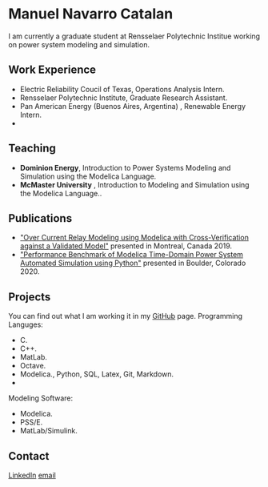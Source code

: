 # Manuel Navarro Catalan 


I am currently a graduate student at Rensselaer Polytechnic Institue working on power system modeling and simulation. 

## Work Experience
- Electric Reliability Coucil of Texas, Operations Analysis Intern.
- Rensselaer Polytechnic Institute, Graduate Research Assistant.
- Pan American Energy (Buenos Aires, Argentina) , Renewable Energy Intern.
- 

## Teaching
 - **Dominion Energy**,  Introduction to Power Systems Modeling and Simulation using the Modelica Language.
 - **McMaster University** , Introduction to Modeling and Simulation using the Modelica Language..



## Publications

- ["Over Current Relay Modeling using Modelica with Cross-Verification against a Validated Model"](files/Publication1.pdf) presented in Montreal, Canada 2019.
- ["Performance Benchmark of Modelica Time-Domain Power System Automated Simulation using Python"](files/Publication2.pdf) presented in Boulder, Colorado 2020.

## Projects 
You can find out what I am working it in my [GitHub](https://github.com/ManuelNvro) page.
Programming Languges:
  - C.
  - C++.
  - MatLab.
  - Octave.
  - Modelica., Python, SQL, Latex, Git, Markdown.
  -
Modeling Software:
  - Modelica.
  - PSS/E.
  - MatLab/Simulink.

## Contact
[LinkedIn](https://www.linkedin.com/in/manuel-navarro-catalan/)
[email](navarm2@rpi.edi)
